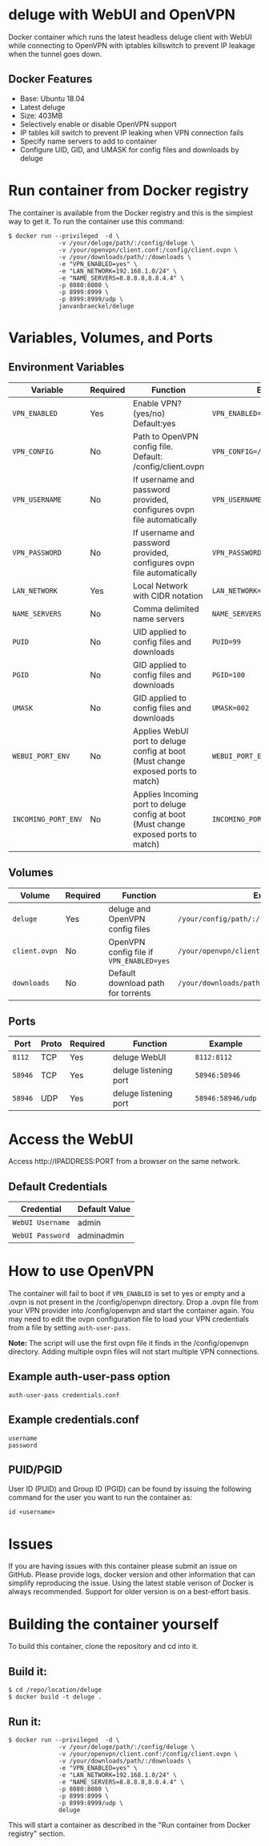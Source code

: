# deluge with WebUI and OpenVPN

Docker container which runs the latest headless deluge client with WebUI while connecting to OpenVPN with iptables killswitch to prevent IP leakage when the tunnel goes down.

## Docker Features

- Base: Ubuntu 18.04
- Latest deluge
- Size: 403MB
- Selectively enable or disable OpenVPN support
- IP tables kill switch to prevent IP leaking when VPN connection fails
- Specify name servers to add to container
- Configure UID, GID, and UMASK for config files and downloads by deluge

# Run container from Docker registry

The container is available from the Docker registry and this is the simplest way to get it.
To run the container use this command:

```
$ docker run --privileged  -d \
              -v /your/deluge/path/:/config/deluge \
              -v /your/openvpn/client.conf:/config/client.ovpn \
              -v /your/downloads/path/:/downloads \
              -e "VPN_ENABLED=yes" \
              -e "LAN_NETWORK=192.168.1.0/24" \
              -e "NAME_SERVERS=8.8.8.8,8.8.4.4" \
              -p 8080:8080 \
              -p 8999:8999 \
              -p 8999:8999/udp \
              janvanbraeckel/deluge
```

# Variables, Volumes, and Ports

## Environment Variables

| Variable            | Required | Function                                                                            | Example                          |
| ------------------- | -------- | ----------------------------------------------------------------------------------- | -------------------------------- |
| `VPN_ENABLED`       | Yes      | Enable VPN? (yes/no) Default:yes                                                    | `VPN_ENABLED=yes`                |
| `VPN_CONFIG`        | No       | Path to OpenVPN config file. Default: /config/client.ovpn                           | `VPN_CONFIG=/config/client.conf` |
| `VPN_USERNAME`      | No       | If username and password provided, configures ovpn file automatically               | `VPN_USERNAME=ad8f64c02a2de`     |
| `VPN_PASSWORD`      | No       | If username and password provided, configures ovpn file automatically               | `VPN_PASSWORD=ac98df79ed7fb`     |
| `LAN_NETWORK`       | Yes      | Local Network with CIDR notation                                                    | `LAN_NETWORK=192.168.1.0/24`     |
| `NAME_SERVERS`      | No       | Comma delimited name servers                                                        | `NAME_SERVERS=8.8.8.8,8.8.4.4`   |
| `PUID`              | No       | UID applied to config files and downloads                                           | `PUID=99`                        |
| `PGID`              | No       | GID applied to config files and downloads                                           | `PGID=100`                       |
| `UMASK`             | No       | GID applied to config files and downloads                                           | `UMASK=002`                      |
| `WEBUI_PORT_ENV`    | No       | Applies WebUI port to deluge config at boot (Must change exposed ports to match)    | `WEBUI_PORT_ENV=8112`            |
| `INCOMING_PORT_ENV` | No       | Applies Incoming port to deluge config at boot (Must change exposed ports to match) | `INCOMING_PORT_ENV=8999`         |

## Volumes

| Volume        | Required | Function                                 | Example                                         |
| ------------- | -------- | ---------------------------------------- | ----------------------------------------------- |
| `deluge`      | Yes      | deluge and OpenVPN config files          | `/your/config/path/:/config/deluge`             |
| `client.ovpn` | No       | OpenVPN config file if `VPN_ENABLED=yes` | `/your/openvpn/client.conf:/config/client.ovpn` |
| `downloads`   | No       | Default download path for torrents       | `/your/downloads/path/:/downloads`              |

## Ports

| Port    | Proto | Required | Function              | Example           |
| ------- | ----- | -------- | --------------------- | ----------------- |
| `8112`  | TCP   | Yes      | deluge WebUI          | `8112:8112`       |
| `58946` | TCP   | Yes      | deluge listening port | `58946:58946`     |
| `58946` | UDP   | Yes      | deluge listening port | `58946:58946/udp` |

# Access the WebUI

Access http://IPADDRESS:PORT from a browser on the same network.

## Default Credentials

| Credential       | Default Value |
| ---------------- | ------------- |
| `WebUI Username` | admin         |
| `WebUI Password` | adminadmin    |

# How to use OpenVPN

The container will fail to boot if `VPN_ENABLED` is set to yes or empty and a .ovpn is not present in the /config/openvpn directory. Drop a .ovpn file from your VPN provider into /config/openvpn and start the container again. You may need to edit the ovpn configuration file to load your VPN credentials from a file by setting `auth-user-pass`.

**Note:** The script will use the first ovpn file it finds in the /config/openvpn directory. Adding multiple ovpn files will not start multiple VPN connections.

## Example auth-user-pass option

`auth-user-pass credentials.conf`

## Example credentials.conf

```
username
password
```

## PUID/PGID

User ID (PUID) and Group ID (PGID) can be found by issuing the following command for the user you want to run the container as:

```
id <username>
```

# Issues

If you are having issues with this container please submit an issue on GitHub.
Please provide logs, docker version and other information that can simplify reproducing the issue.
Using the latest stable verison of Docker is always recommended. Support for older version is on a best-effort basis.

# Building the container yourself

To build this container, clone the repository and cd into it.

## Build it:

```
$ cd /repo/location/deluge
$ docker build -t deluge .
```

## Run it:

```
$ docker run --privileged  -d \
              -v /your/deluge/path/:/config/deluge \
              -v /your/openvpn/client.conf:/config/client.ovpn \
              -v /your/downloads/path/:/downloads \
              -e "VPN_ENABLED=yes" \
              -e "LAN_NETWORK=192.168.1.0/24" \
              -e "NAME_SERVERS=8.8.8.8,8.8.4.4" \
              -p 8080:8080 \
              -p 8999:8999 \
              -p 8999:8999/udp \
              deluge
```

This will start a container as described in the "Run container from Docker registry" section.
